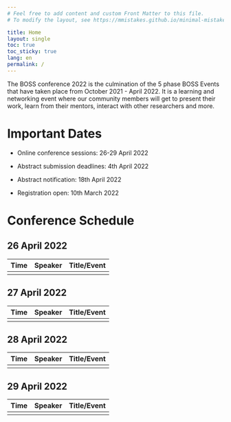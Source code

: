 ```yaml
---
# Feel free to add content and custom Front Matter to this file.
# To modify the layout, see https://mmistakes.github.io/minimal-mistakes/docs/layouts/

title: Home
layout: single
toc: true
toc_sticky: true
lang: en
permalink: /
---
```


The BOSS conference 2022 is the culmination of the 5 phase BOSS Events that have taken place from October 2021 - April 2022. 
It is a learning and networking event where our community members will get to present their work, learn from their mentors, 
interact with other researchers and more.

# Important Dates

- Online conference sessions: 26-29 April 2022

- Abstract submission deadlines: 4th April 2022

- Abstract notification: 18th April 2022

- Registration open: 10th March 2022

# Conference Schedule

## 26 April 2022

| Time | Speaker | Title/Event |
|---   |---      |---          |
|      |         |             |

## 27 April 2022

| Time | Speaker | Title/Event |
|---   |---      |---          |
|      |         |             |

## 28 April 2022

| Time | Speaker | Title/Event |
|---   |---      |---          |
|      |         |             |

## 29 April 2022

| Time | Speaker | Title/Event |
|---   |---      |---          |
|      |         |             |
